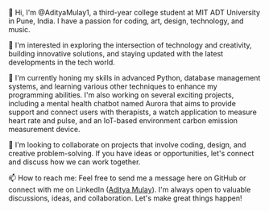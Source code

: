 👋 Hi, I'm @AdityaMulay1, a third-year college student at MIT ADT University in Pune, India. I have a passion for coding, art, design, technology, and music.

👀 I'm interested in exploring the intersection of technology and creativity, building innovative solutions, and staying updated with the latest developments in the tech world.

🌱 I'm currently honing my skills in advanced Python, database management systems, and learning various other techniques to enhance my programming abilities. I'm also working on several exciting projects, including a mental health chatbot named Aurora that aims to provide support and connect users with therapists, a watch application to measure heart rate and pulse, and an IoT-based environment carbon emission measurement device.

💞️ I'm looking to collaborate on projects that involve coding, design, and creative problem-solving. If you have ideas or opportunities, let's connect and discuss how we can work together.

📫 How to reach me: Feel free to send me a message here on GitHub or connect with me on LinkedIn ([Aditya Mulay](https://www.linkedin.com/in/aditya-mulay-93839025a/)). I'm always open to valuable discussions, ideas, and collaboration. Let's make great things happen!
